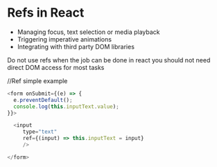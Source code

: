 # Refs in React

- Managing focus, text selection or media playback
- Triggering imperative animations
- Integrating with third party DOM libraries

Do not use refs when the job can be done in react
you should not need direct DOM access for most tasks

//Ref simple example
``` javascript
<form onSubmit={(e) => {
  e.preventDefault();
  console.log(this.inputText.value);
}}>

  <input
     type="text"
     ref={(input) => this.inputText = input}
     />

</form>
```
